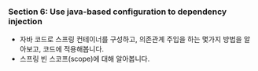 ### Section 6: Use java-based configuration to dependency injection
- 자바 코드로 스프링 컨테이너를 구성하고, 의존관계 주입을 하는 몇가지 방법을 알아보고, 코드에 적용해봅니다.
- 스프링 빈 스코프(scope)에 대해 알아봅니다.